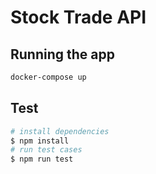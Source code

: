 # Stock Trade API


## Running the app

```bash
docker-compose up
```

## Test


```bash
# install dependencies
$ npm install
# run test cases
$ npm run test
```

